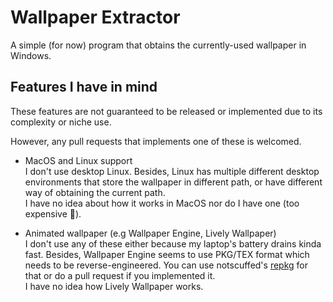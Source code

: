 # Wallpaper Extractor

A simple (for now) program that obtains the currently-used wallpaper in Windows.

## Features I have in mind
These features are not guaranteed to be released or implemented due to its complexity or niche use.

However, any pull requests that implements one of these is welcomed.

* MacOS and Linux support  
I don't use desktop Linux. Besides, Linux has multiple different desktop environments that store the wallpaper in different path, or have different way of obtaining the current path.  
I have no idea about how it works in MacOS nor do I have one (too expensive 💸).

* Animated wallpaper (e.g Wallpaper Engine, Lively Wallpaper)  
I don't use any of these either because my laptop's battery drains kinda fast. Besides, Wallpaper Engine seems to use PKG/TEX format which needs to be reverse-engineered. You can use notscuffed's [repkg](https://github.com/notscuffed/repkg) for that or do a pull request if you implemented it.  
I have no idea how Lively Wallpaper works.
